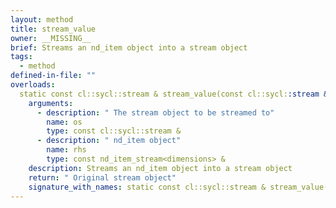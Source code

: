 ```yaml
---
layout: method
title: stream_value
owner: __MISSING__
brief: Streams an nd_item object into a stream object
tags:
  - method
defined-in-file: ""
overloads:
  static const cl::sycl::stream & stream_value(const cl::sycl::stream &, const nd_item_stream<dimensions> &):
    arguments:
      - description: " The stream object to be streamed to"
        name: os
        type: const cl::sycl::stream &
      - description: " nd_item object"
        name: rhs
        type: const nd_item_stream<dimensions> &
    description: Streams an nd_item object into a stream object
    return: " Original stream object"
    signature_with_names: static const cl::sycl::stream & stream_value(const cl::sycl::stream & os, const nd_item_stream<dimensions> & rhs)
---
```

